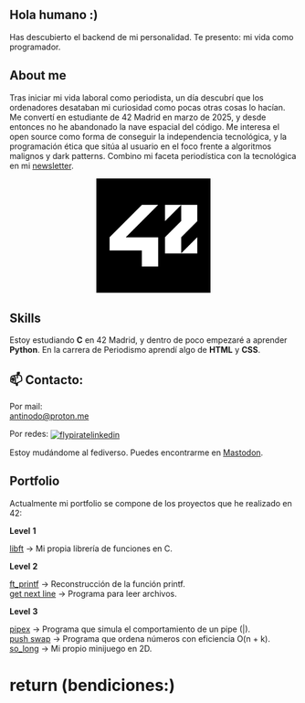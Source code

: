 ## Hola humano :)

Has descubierto el backend de mi personalidad. Te presento: mi vida como programador. 

## About me

Tras iniciar mi vida laboral como periodista, un día descubrí que los ordenadores desataban mi curiosidad como pocas otras cosas lo hacían. Me convertí en estudiante de 42 Madrid en marzo de 2025, y desde entonces no he abandonado la nave espacial del código. Me interesa el open source como forma de conseguir la independencia tecnológica, y la programación ética que sitúa al usuario en el foco frente a algoritmos malignos y dark patterns. Combino mi faceta periodística con la tecnológica en mi <a href="https://antinodo.substack.com" target="_blank" rel="noopener noreferrer">newsletter</a>.

<div align="center">
   <a href="https://profile.intra.42.fr/users/albegar2">
  <img src="./42logo.png" alt="flypirate42" width="200" height="200" />
   </a>
</div>

## Skills

Estoy estudiando __C__ en 42 Madrid, y dentro de poco empezaré a aprender __Python__. En la carrera de Periodismo aprendí algo de __HTML__ y __CSS__. 

## 📫 Contacto: 
Por mail:  
antinodo@proton.me  

Por redes:
<a href="https://linkedin.com/in/flypirate" target="blank"><img align="center" src="https://raw.githubusercontent.com/rahuldkjain/github-profile-readme-generator/master/src/images/icons/Social/linked-in-alt.svg" alt="flypiratelinkedin" height="30" width="40" /></a>  

Estoy mudándome al fediverso. Puedes encontrarme en [Mastodon](https://masto.es/@vladberto). 

## Portfolio
Actualmente mi portfolio se compone de los proyectos que he realizado en 42:  

__Level__ __1__  

[libft](https://github.com/flypirate/libft) -> Mi propia librería de funciones en C.  

__Level__ __2__  

[ft_printf](https://github.com/flypirate/ft_printf) -> Reconstrucción de la función printf.  
[get next line](https://github.com/flypirate/getnextline) -> Programa para leer archivos.  

__Level__ __3__  

[pipex](https://github.com/flypirate/pipex) -> Programa que simula el comportamiento de un pipe (|).  
[push swap](https://github.com/flypirate/pushswap) -> Programa que ordena números con eficiencia O(n + k).  
[so_long](https://github.com/flypirate/so_long) -> Mi propio minijuego en 2D.  

# return (bendiciones:)
